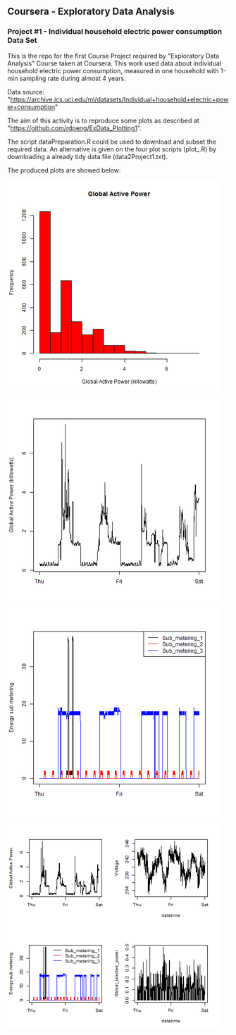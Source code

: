## Coursera - Exploratory Data Analysis
### Project #1 - Individual household electric power consumption Data Set

This is the repo for the first Course Project required by "Exploratory Data Analysis" Course taken at Coursera. This work used data about individual household electric power consumption, measured in one household with 1-min sampling rate during almost 4 years.

Data source:
"https://archive.ics.uci.edu/ml/datasets/Individual+household+electric+power+consumption"

The aim of this activity is to reproduce some plots as described at "https://github.com/rdpeng/ExData_Plotting1".

The script dataPreparation.R could be used to download and subset the required data. An alternative is given on the four plot scripts (plot_.R) by downloading a already tidy data file (data2Project1.txt).

The produced plots are showed below:

![plot1](plot1.png) 
![plot2](plot2.png)
![plot3](plot3.png)
![plot4](plot4.png)
